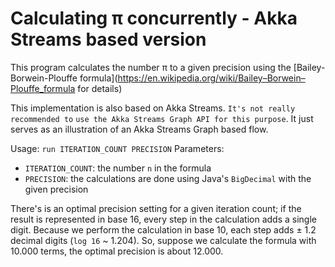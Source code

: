 # Calculating π concurrently - Akka Streams based version

This program calculates the number π to a given precision using
the [Bailey-Borwein-Plouffe formula](https://en.wikipedia.org/wiki/Bailey–Borwein–Plouffe_formula for details)

This implementation is also based on Akka Streams. `It's not really recommended to`
`use the Akka Streams Graph API for this purpose`. It just serves as an illustration
of an Akka Streams Graph based flow.

Usage: `run ITERATION_COUNT PRECISION`
Parameters:
   - `ITERATION_COUNT`: the number `n` in the formula
   - `PRECISION`: the calculations are done using Java's
                `BigDecimal` with the given precision

There's is an optimal precision setting for a given iteration count;
if the result is represented in base 16, every step in the calculation
adds a single digit. Because we perform the calculation in base 10, each step
adds ± 1.2 decimal digits (`log 16` ~ 1.204). So, suppose we calculate the
formula with 10.000 terms, the optimal precision is about 12.000.